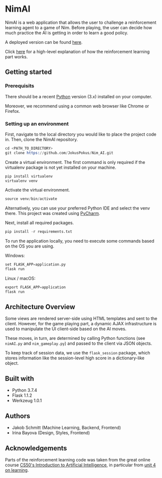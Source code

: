# NimAI

NimAI is a web application that allows the user to challenge a reinforcement learning agent to a game of Nim. Before playing, the user can decide how much practice the AI is getting in order to learn a good policy.

A deployed version can be found [here](https://nimai.herokuapp.com/).

Click [here](https://towardsdatascience.com/who-learns-faster-you-or-my-ai-681e442416b0) for a high-level explanation of how the reinforcement learning part works.

## Getting started

### Prerequisits

There should be a recent [Python](https://www.python.org/downloads/) version (3.x) installed on your computer. 

Moreover, we recommend using a common web browser like Chrome or Firefox.

### Setting up an environment

First, navigate to the local directory you would like to place the project code in. Then, clone the NimAI repository.

```s
cd <PATH_TO_DIRECTORY>
git clone https://github.com/JokusPokus/Nim_AI.git
```

Create a virtual environment. The first command is only required if the virtualenv package is not yet installed on your machine.

```s
pip install virtualenv
virtualenv venv
```

Activate the virtual environment.

```s
source venv/bin/activate
```

Alternatively, you can use your preferred Python IDE and select the venv there. This project was created using [PyCharm](https://www.jetbrains.com/pycharm/).

Next, install all required packages.

```s
pip install -r requirements.txt
```

To run the application locally, you need to execute some commands based on the OS you are using.

Windows:

```s
set FLASK_APP=application.py
flask run
```

Linux / macOS:

```s
export FLASK_APP=application
flask run
```

## Architecture Overview

Some views are rendered server-side using HTML templates and sent to the client. However, for the game playing part, a dynamic AJAX infrastructure is used to manipulate the UI client-side based on the AI moves. 

These moves, in turn, are determined by calling Python functions (see `nimAI.py` and `nim_gameplay.py`) and passed to the client via JSON objects.

To keep track of session data, we use the `flask_session` package, which stores information like the session-level high score in a dictionary-like object.

## Built with

- Python 3.7.4
- Flask 1.1.2
- Werkzeug 1.0.1

## Authors

- Jakob Schmitt (Machine Learning, Backend, Frontend)
- Irina Bayova (Design, Styles, Frontend)

## Acknowledgements

Parts of the reinforcement learning code was taken from the great online course [CS50's Introduction to Artificial Intelligence](https://cs50.harvard.edu/ai/2020/), in particular from [unit 4 on learning](https://cs50.harvard.edu/ai/2020/weeks/4/).